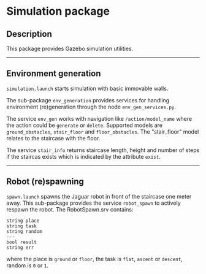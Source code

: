 # Simulation package

## Description
This package provides Gazebo simulation utilities.

- - -
## Environment generation
`simulation.launch` starts simulation with basic immovable walls.

The sub-package `env_generation` provides services for handling environment (re)generation through the node `env_gen_services.py`.

The service `env_gen` works with navigation like `/action/model_name` where the action could be `generate` or `delete`.
Supported models are `ground_obstacles`, `stair_floor` and `floor_obstacles`. 
The "stair_floor" model relates to the staircase with the floor.

The service `stair_info` returns staircase length, height and number of steps if the staircas exists which is indicated by the attribute `exist`.


- - -
## Robot (re)spawning

`spawn.launch` spawns the Jaguar robot in front of the staircase one meter away.
This sub-package provides the service `robot_spawn` to actively respawn the robot.
The RobotSpawn.srv contains:

```
string place
string task
string random
---
bool result
string err
```

where the place is `ground` or `floor`, the task is `flat`, `ascent` or `descent`, random is `0` or `1`.


